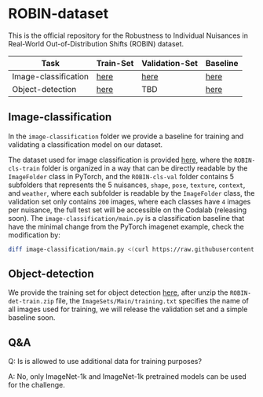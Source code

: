 # ROBIN-dataset

This is the official repository for the Robustness to Individual Nuisances in Real-World Out-of-Distribution Shifts (ROBIN) dataset.


|  Task  |  Train-Set  | Validation-Set | Baseline |
| ---    |  ----       |     ---        |     ---- |
| Image-classification| [here](https://drive.google.com/file/d/1Rsg0XUBX2eHp69-Ro9LLn645vM1kpZYG/view?usp=sharing) | [here](https://drive.google.com/file/d/1nXAe9Nd5ngC1kDPXNDES2YzjYRfeJmnM/view?usp=sharing) | [here](https://github.com/eccv22-ood-workshop/ROBIN-dataset/tree/master/image-classification) |
| Object-detection | [here](https://drive.google.com/file/d/1HOjTeKzLxFOWQugjCVmZUalFaekctquS/view?usp=sharing) | TBD | [here](https://github.com/eccv22-ood-workshop/ROBIN-dataset/tree/master/object-detection) |


## Image-classification

In the `image-classification` folder we provide a baseline for training and validating a classification model on our dataset.

The dataset used for image classification is provided [here](https://drive.google.com/drive/folders/1f2Ch6X1qnI6-OWugESEmeysRxx4IVkTL?usp=sharing), where the `ROBIN-cls-train` folder is organized in a way that can be directly readable by the `ImageFolder` class in PyTorch, and the `ROBIN-cls-val` folder contains 5 subfolders that represents the 5 nuisances, `shape`, `pose`, `texture`, `context`, and `weather`, where each subfolder is readable by the `ImageFolder` class, the validation set only contains `200` images, where each classes have `4` images per nuisance, the full test set will be accessible on the Codalab (releasing soon).
The `image-classification/main.py` is a classification baseline that have the minimal change from the PyTorch imagenet example, check the modification by:
```bash
diff image-classification/main.py <(curl https://raw.githubusercontent.com/pytorch/examples/master/imagenet/main.py)
```

## Object-detection

We provide the training set for object detection [here](https://drive.google.com/drive/folders/1f2Ch6X1qnI6-OWugESEmeysRxx4IVkTL?usp=sharing), after unzip the `ROBIN-det-train.zip` file, the `ImageSets/Main/training.txt` specifies the name of all images used for training, we will release the validation set and a simple baseline soon.



## Q&A

Q: Is is allowed to use additional data for training purposes?

A: No, only ImageNet-1k and ImageNet-1k pretrained models can be used for the challenge.

